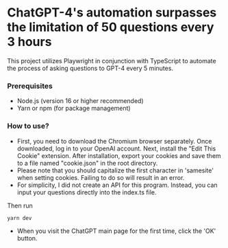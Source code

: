 # ChatGPT-4's automation surpasses the limitation of 50 questions every 3 hours

This project utilizes Playwright in conjunction with TypeScript to automate the process of asking questions to GPT-4 every 5 minutes.

### Prerequisites

- Node.js (version 16 or higher recommended)
- Yarn or npm (for package management)

### How to use?

- First, you need to download the Chromium browser separately. Once downloaded, log in to your OpenAI account. Next, install the "Edit This Cookie" extension. After installation, export your cookies and save them to a file named "cookie.json" in the root directory.
- Please note that you should capitalize the first character in 'samesite' when setting cookies. Failing to do so will result in an error.
- For simplicity, I did not create an API for this program. Instead, you can input your questions directly into the index.ts file.

Then run

```bash
yarn dev
```

- When you visit the ChatGPT main page for the first time, click the 'OK' button.
